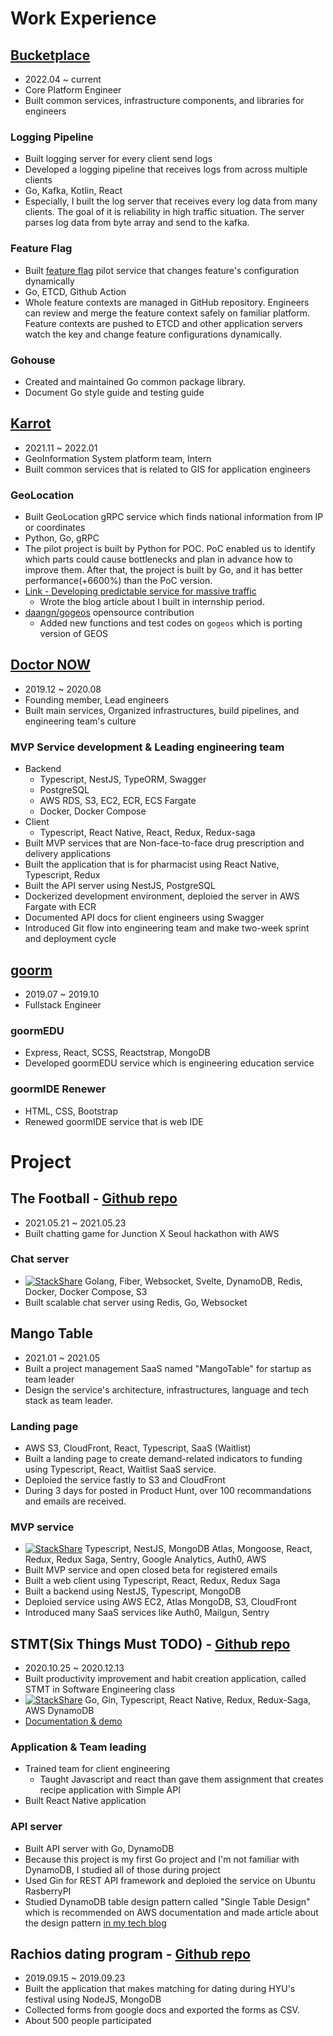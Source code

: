 # Work Experience

## [Bucketplace](https://www.bucketplace.com/)

- 2022.04 ~ current
- Core Platform Engineer
- Built common services, infrastructure components, and libraries for engineers

### Logging Pipeline

- Built logging server for every client send logs
- Developed a logging pipeline that receives logs from across multiple clients
- Go, Kafka, Kotlin, React
- Especially, I built the log server that receives every log data from many clients. The goal of it is reliability in high traffic situation. The server parses log data from byte array and send to the kafka.

### Feature Flag

- Built [feature flag](https://martinfowler.com/articles/feature-toggles.html) pilot service that changes feature's configuration dynamically
- Go, ETCD, Github Action
- Whole feature contexts are managed in GitHub repository. Engineers can review and merge the feature context safely on familiar platform. Feature contexts are pushed to ETCD and other application servers watch the key and change feature configurations dynamically.

### Gohouse

- Created and maintained Go common package library.
- Document Go style guide and testing guide

## [Karrot](https://www.daangn.com/)

- 2021.11 ~ 2022.01
- GeoInformation System platform team, Intern
- Built common services that is related to GIS for application engineers

### GeoLocation

- Built GeoLocation gRPC service which finds national information from IP or coordinates
- Python, Go, gRPC
- The pilot project is built by Python for POC. PoC enabled us to identify which parts could cause bottlenecks and plan in advance how to improve them. After that, the project is built by Go, and it has better performance(+6600%) than the PoC version.
- [Link - Developing predictable service for massive traffic](https://medium.com/daangn/%EC%98%88%EC%B8%A1-%EA%B0%80%EB%8A%A5%ED%95%9C-%EB%8C%80%EA%B7%9C%EB%AA%A8-%EC%84%9C%EB%B9%84%EC%8A%A4-%EA%B0%9C%EB%B0%9C%ED%95%98%EA%B8%B0-a33e2f3cef88)
  - Wrote the blog article about I built in internship period.
- [daangn/gogeos](https://github.com/daangn/gogeos) opensource contribution
  - Added new functions and test codes on `gogeos` which is porting version of GEOS

## [Doctor NOW](https://drnow.co.kr/)

- 2019.12 ~ 2020.08
- Founding member, Lead engineers
- Built main services, Organized infrastructures, build pipelines, and engineering team's culture

### MVP Service development & Leading engineering team

- Backend
  - Typescript, NestJS, TypeORM, Swagger
  - PostgreSQL
  - AWS RDS, S3, EC2, ECR, ECS Fargate
  - Docker, Docker Compose
- Client
  - Typescript, React Native, React, Redux, Redux-saga
- Built MVP services that are Non-face-to-face drug prescription and delivery applications
- Built the application that is for pharmacist using React Native, Typescript, Redux
- Built the API server using NestJS, PostgreSQL
- Dockerized development environment, deploied the server in AWS Fargate with ECR
- Documented API docs for client engineers using Swagger
- Introduced Git flow into engineering team and make two-week sprint and deployment cycle

## [goorm](goorm.io)

- 2019.07 ~ 2019.10
- Fullstack Engineer

### goormEDU

- Express, React, SCSS, Reactstrap, MongoDB
- Developed goormEDU service which is engineering education service

### goormIDE Renewer

- HTML, CSS, Bootstrap
- Renewed goormIDE service that is web IDE

# Project

## The Football - [Github repo](https://github.com/TheFootball)

- 2021.05.21 ~ 2021.05.23
- Built chatting game for Junction X Seoul hackathon with AWS

### Chat server

- [![StackShare](http://img.shields.io/badge/tech-stack-0690fa.svg?style=flat)](https://stackshare.io/changhoi/thefootball) Golang, Fiber, Websocket, Svelte, DynamoDB, Redis, Docker, Docker Compose, S3
- Built scalable chat server using Redis, Go, Websocket

## Mango Table

- 2021.01 ~ 2021.05
- Built a project management SaaS named "MangoTable" for startup as team leader
- Design the service's architecture, infrastructures, language and tech stack as team leader.

### Landing page

- AWS S3, CloudFront, React, Typescript, SaaS (Waitlist)
- Built a landing page to create demand-related indicators to funding using Typescript, React, Waitlist SaaS service.
- Deploied the service fastly to S3 and CloudFront
- During 3 days for posted in Product Hunt, over 100 recommandations and emails are received.

### MVP service

- [![StackShare](http://img.shields.io/badge/tech-stack-0690fa.svg?style=flat)](https://stackshare.io/changhoi/mango-table) Typescript, NestJS, MongoDB Atlas, Mongoose, React, Redux, Redux Saga, Sentry, Google Analytics, Auth0, AWS
- Built MVP service and open closed beta for registered emails
- Built a web client using Typescript, React, Redux, Redux Saga
- Built a backend using NestJS, Typescript, MongoDB
- Deploied service using AWS EC2, Atlas MongoDB, S3, CloudFront
- Introduced many SaaS services like Auth0, Mailgun, Sentry

## STMT(Six Things Must TODO) - [Github repo](https://github.com/6-things-must-to-do)

- 2020.10.25 ~ 2020.12.13
- Built productivity improvement and habit creation application, called STMT in Software Engineering class
- [![StackShare](http://img.shields.io/badge/tech-stack-0690fa.svg?style=flat)](https://stackshare.io/changhoi/6-things-must-to-do) Go, Gin, Typescript, React Native, Redux, Redux-Saga, AWS DynamoDB
- [Documentation & demo](https://github.com/6-things-must-to-do/docs)

### Application & Team leading

- Trained team for client engineering
  - Taught Javascript and react than gave them assignment that creates recipe application with Simple API
- Built React Native application

### API server

- Built API server with Go, DynamoDB
- Because this project is my first Go project and I'm not familiar with DynamoDB, I studied all of those during project
- Used Gin for REST API framework and deploied the service on Ubuntu RasberryPI
- Studied DynamoDB table design pattern called "Single Table Design" which is recommended on AWS documentation and made article about the design pattern [in my tech blog](https://changhoi.kim/posts/database/dynamodb-single-table-design/)

## Rachios dating program - [Github repo](https://github.com/weehan-dev/dodohan)

- 2019.09.15 ~ 2019.09.23
- Built the application that makes matching for dating during HYU's festival using NodeJS, MongoDB
- Collected forms from google docs and exported the forms as CSV.
- About 500 people participated
